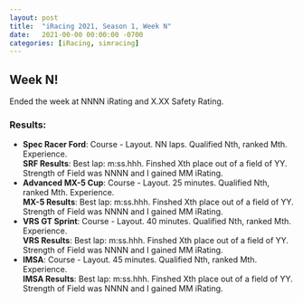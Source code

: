 ```yaml
---
layout: post
title:  "iRacing 2021, Season 1, Week N"
date:   2021-00-00 00:00:00 -0700
categories: [iRacing, simracing]
---
```

## Week N!

Ended the week at NNNN iRating and X.XX Safety Rating.

### Results:
* **Spec Racer Ford**: Course - Layout. NN laps. Qualified Nth, ranked Mth. Experience.  
**SRF Results**: Best lap: m:ss.hhh. Finshed Xth place out of a field of YY. Strength of Field was NNNN and I gained MM iRating.  
* **Advanced MX-5 Cup**: Course - Layout. 25 minutes. Qualified Nth, ranked Mth. Experience.  
**MX-5 Results**: Best lap: m:ss.hhh. Finshed Xth place out of a field of YY. Strength of Field was NNNN and I gained MM iRating.
* **VRS GT Sprint**: Course - Layout. 40 minutes. Qualified Nth, ranked Mth. Experience.  
**VRS Results**: Best lap: m:ss.hhh. Finshed Xth place out of a field of YY. Strength of Field was NNNN and I gained MM iRating.
* **IMSA**: Course - Layout. 45 minutes. Qualified Nth, ranked Mth. Experience.  
**IMSA Results**: Best lap: m:ss.hhh. Finshed Xth place out of a field of YY. Strength of Field was NNNN and I gained MM iRating.
